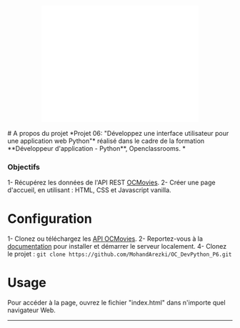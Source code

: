 <p align="center">
  <img src="assets/images/logo.png" style="background-color:#2e3136">
</p>
# A propos du projet
*Projet 06: "Développez une interface utilisateur pour une application web Python"* réalisé dans le cadre de la formation  **Développeur d'application - Python**, Openclassrooms.
*

### Objectifs

1- Récupérez les données de l'API REST [OCMovies](https://github.com/OpenClassrooms-Student-Center/OCMovies-API-EN-FR). 
2- Créer une page d'accueil, en utilisant  : HTML, CSS et Javascript vanilla.

# Configuration

1- Clonez ou téléchargez les [API OCMovies](https://github.com/OpenClassrooms-Student-Center/OCMovies-API-EN-FR).
2- Reportez-vous à la [documentation](https://github.com/OpenClassrooms-Student-Center/OCMovies-API-EN-FR#option-2-installation-and-execution-without-pipenv-using-venv-and-pip ) pour installer et démarrer le serveur localement.
4- Clonez le projet :
`git clone https://github.com/MohandArezki/OC_DevPython_P6.git`

# Usage

Pour accéder à la page, ouvrez le fichier "index.html" dans n'importe quel navigateur Web.

---
